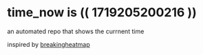 # time_now is (( 1719205200216 ))

an automated repo that shows the currnent time

inspired by [breakingheatmap](https://github.com/breakingheatmap/breakingheatmap)